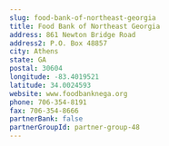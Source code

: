 ```yaml
---
slug: food-bank-of-northeast-georgia
title: Food Bank of Northeast Georgia
address: 861 Newton Bridge Road
address2: P.O. Box 48857
city: Athens
state: GA
postal: 30604
longitude: -83.4019521
latitude: 34.0024593
website: www.foodbanknega.org
phone: 706-354-8191
fax: 706-354-8666
partnerBank: false
partnerGroupId: partner-group-48
---
```

